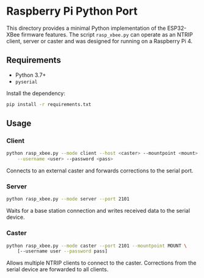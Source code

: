 # Raspberry Pi Python Port

This directory provides a minimal Python implementation of the ESP32-XBee firmware features.
The script `rasp_xbee.py` can operate as an NTRIP client, server or caster and was designed for running on a Raspberry Pi 4.

## Requirements
* Python 3.7+
* `pyserial`

Install the dependency:
```bash
pip install -r requirements.txt
```

## Usage

### Client
```bash
python rasp_xbee.py --mode client --host <caster> --mountpoint <mount> \
    --username <user> --password <pass>
```
Connects to an external caster and forwards corrections to the serial port.

### Server
```bash
python rasp_xbee.py --mode server --port 2101
```
Waits for a base station connection and writes received data to the serial device.

### Caster
```bash
python rasp_xbee.py --mode caster --port 2101 --mountpoint MOUNT \
    [--username user --password pass]
```
Allows multiple NTRIP clients to connect to the caster. Corrections from the serial device are forwarded to all clients.
